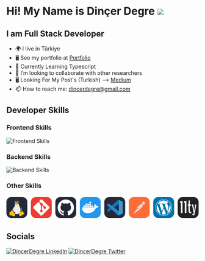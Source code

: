 # Hi! My Name is Dinçer Degre ![](https://github.githubassets.com/images/icons/emoji/unicode/1f44b.png)

## I am Full Stack Developer

- 🌍 I live in Türkiye
- 🖥️ See my portfolio at <a target="_blank" rel="noreferrer" href="https://www.dincerdegre.com">Portfolio</a>
- 🌱 Currently Learning Typescript
- 👯 I’m looking to collaborate with other researchers
- 🖥️ Looking For My Post's (Turkish) --> [Medium](https://medium.com/dincerdegre)
- 📫 How to reach me: dincerdegre@gmail.com

## Developer Skills

### Frontend Skills

![Frontend Skills](https://skillicons.dev/icons?i=html,css,js,sass,bootstrap,tailwind,react,next,jquery)

### Backend Skills

![Backend Skills](https://skillicons.dev/icons?i=php,nodejs,express,nestjs,mysql,postgres,mongo)

### Other Skills

![Other Skills](images/skills-other.svg)

## Socials
[![DincerDegre LinkedIn](https://skillicons.dev/icons?i=linkedin)](https://www.linkedin.com/in/din%C3%A7er-de%C4%9Fre-277567185/)
[![DincerDegre Twitter](https://skillicons.dev/icons?i=twitter)](https://twitter.com/dincerdegre)
